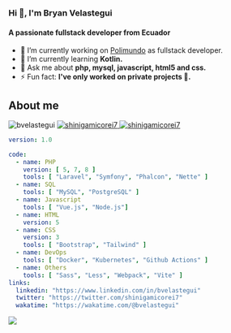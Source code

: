 ### Hi 👋, I'm Bryan Velastegui

#### A passionate fullstack developer from Ecuador

- 🔭 I’m currently working on [Polimundo](https://polimundo.com/) as fullstack developer.
- 🌱 I’m currently learning **Kotlin.**
- 💬 Ask me about **php, mysql, javascript, html5 and css.**
- ⚡ Fun fact: **I've only worked on private projects 🤔.**

## About me

<p>
  <img src="https://komarev.com/ghpvc/?username=bvelastegui&label=Profile+views&style=flat-square" alt="bvelastegui" />
  <a href="https://twitter.com/shinigamicorei7" target="_blank">
    <img src="https://img.shields.io/twitter/follow/shinigamicorei7?style=flat-square&color=blue" alt="shinigamicorei7" />
  </a> 
  <a href="https://wakatime.com/@8bb97c70-40a8-4935-9c56-dcb6107c7183" target="_blank">
    <img src="https://wakatime.com/badge/user/8bb97c70-40a8-4935-9c56-dcb6107c7183.svg?style=flat-square" alt="shinigamicorei7" />
  </a> 
</p>

```yaml
version: 1.0

code:
  - name: PHP
    version: [ 5, 7, 8 ]
    tools: [ "Laravel", "Symfony", "Phalcon", "Nette" ]
  - name: SQL
    tools: [ "MySQL", "PostgreSQL" ]
  - name: Javascript
    tools: [ "Vue.js", "Node.js"]
  - name: HTML
    version: 5
  - name: CSS
    version: 3
    tools: [ "Bootstrap", "Tailwind" ]
  - name: DevOps
    tools: [ "Docker", "Kubernetes", "Github Actions" ]
  - name: Others
    tools: [ "Sass", "Less", "Webpack", "Vite" ]
links:
  linkedin: "https://www.linkedin.com/in/bvelastegui"
  twitter: "https://twitter.com/shinigamicorei7"
  wakatime: "https://wakatime.com/@bvelastegui"
```

![](https://hit.yhype.me/github/profile?user_id=16880910)
